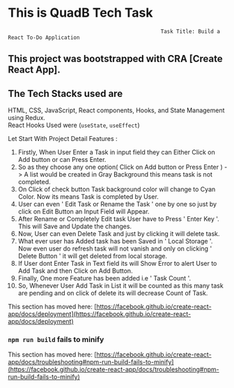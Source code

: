
# This is QuadB Tech Task 

                                                     Task Title: Build a React To-Do Application


## This project was bootstrapped with CRA [Create React App].

The Tech Stacks used are
---------------------------------------------------------
HTML, CSS, JavaScript, React components, Hooks, and State Management using Redux.                    
    React Hooks Used were (`useState`, `useEffect`)

Let Start With Project Detail Features :

1) Firstly, When User Enter a Task in input field they can Either Click on Add button or can Press Enter.
2) So as they choose any one option( Click on Add button or Press Enter ) -> A list would be created in Gray Background this means task is not completed.
3) On Click of check button Task background color will change to Cyan Color. Now its means Task is completed by User.
4) User can even ' Edit Task or Rename the Task '  one by one so just by click on Edit Button an Input Field will Appear.
5) After Rename or Completely Edit task User have to Press ' Enter Key '. This will Save and Update the changes.
6) Now, User can even Delete Task and just by clicking it will delete task.
7) What ever user has Added task has been Saved in ' Local Storage '. Now even user do refresh task will not vanish and only on  clicking ' Delete Button '
    it will get deleted from local storage.
8) If User dont Enter Task in Text field its will Show Error to alert User to Add Task and then Click on Add Button.
9) Finally, One more Feature has been added i.e ' Task Count '.
10) So, Whenever User Add Task in List it will be counted as this many task are pending and on click of delete its will decrease Count of Task.






This section has moved here: [https://facebook.github.io/create-react-app/docs/deployment](https://facebook.github.io/create-react-app/docs/deployment)

### `npm run build` fails to minify

This section has moved here: [https://facebook.github.io/create-react-app/docs/troubleshooting#npm-run-build-fails-to-minify](https://facebook.github.io/create-react-app/docs/troubleshooting#npm-run-build-fails-to-minify)
